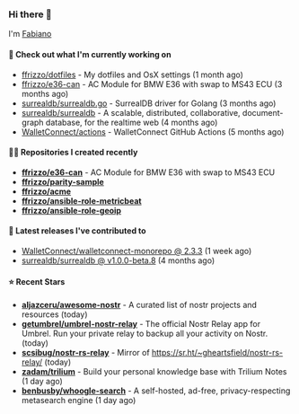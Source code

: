 ### Hi there 👋

I'm [Fabiano](https://ffrizzo.com)

#### 👷 Check out what I'm currently working on


- [ffrizzo/dotfiles](https://github.com/ffrizzo/dotfiles) - My dotfiles and OsX settings (1 month ago)
- [ffrizzo/e36-can](https://github.com/ffrizzo/e36-can) - AC Module for BMW E36 with swap to MS43 ECU (3 months ago)
- [surrealdb/surrealdb.go](https://github.com/surrealdb/surrealdb.go) - SurrealDB driver for Golang (3 months ago)
- [surrealdb/surrealdb](https://github.com/surrealdb/surrealdb) - A scalable, distributed, collaborative, document-graph database, for the realtime web (4 months ago)
- [WalletConnect/actions](https://github.com/WalletConnect/actions) - WalletConnect GitHub Actions (5 months ago)

#### 👨‍💻 Repositories I created recently
- **[ffrizzo/e36-can](https://github.com/ffrizzo/e36-can)** - AC Module for BMW E36 with swap to MS43 ECU
- **[ffrizzo/parity-sample](https://github.com/ffrizzo/parity-sample)**
- **[ffrizzo/acme](https://github.com/ffrizzo/acme)**
- **[ffrizzo/ansible-role-metricbeat](https://github.com/ffrizzo/ansible-role-metricbeat)**
- **[ffrizzo/ansible-role-geoip](https://github.com/ffrizzo/ansible-role-geoip)**

#### 🚀 Latest releases I've contributed to


- [WalletConnect/walletconnect-monorepo @ 2.3.3](https://github.com/WalletConnect/walletconnect-monorepo/releases/tag/2.3.3) (1 week ago)
- [surrealdb/surrealdb @ v1.0.0-beta.8](https://github.com/surrealdb/surrealdb/releases/tag/v1.0.0-beta.8) (4 months ago)

#### ⭐ Recent Stars


- **[aljazceru/awesome-nostr](https://github.com/aljazceru/awesome-nostr)** - A curated list of nostr projects and resources   (today)
- **[getumbrel/umbrel-nostr-relay](https://github.com/getumbrel/umbrel-nostr-relay)** - The official Nostr Relay app for Umbrel. Run your private relay to backup all your activity on Nostr. (today)
- **[scsibug/nostr-rs-relay](https://github.com/scsibug/nostr-rs-relay)** - Mirror of https://sr.ht/~gheartsfield/nostr-rs-relay/ (today)
- **[zadam/trilium](https://github.com/zadam/trilium)** - Build your personal knowledge base with Trilium Notes (1 day ago)
- **[benbusby/whoogle-search](https://github.com/benbusby/whoogle-search)** - A self-hosted, ad-free, privacy-respecting metasearch engine (1 day ago)
